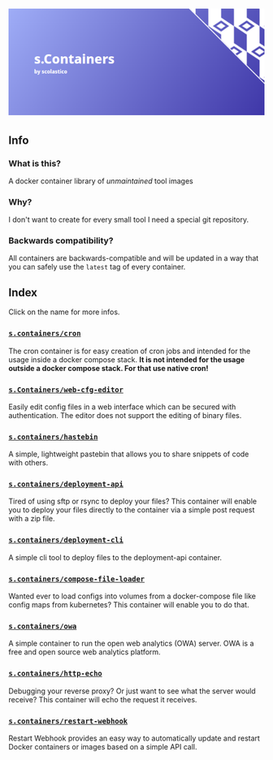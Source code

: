# [![s.Containers](./.github/logo.png)](#)

## Info

### What is this?
A docker container library of *unmaintained* tool images

### Why?
I don't want to create for every small tool I need a special git repository.

### Backwards compatibility?
All containers are backwards-compatible and will be updated in a way that you can safely use
the `latest` tag of every container.

## Index
Click on the name for more infos.

### [`s.containers/cron`](./src/cron/README.md)
The cron container is for easy creation of cron jobs and intended for the usage inside a
docker compose stack. **It is not intended for the usage outside a docker compose stack.
For that use native cron!**

### [`s.Containers/web-cfg-editor`](./src/web-cfg-editor/README.md)
Easily edit config files in a web interface which can be secured with authentication.
The editor does not support the editing of binary files.

### [`s.containers/hastebin`](./src/hastebin/README.md)
A simple, lightweight pastebin that allows you to share snippets of code with others.

### [`s.containers/deployment-api`](./src/deployment-api/README.md)
Tired of using sftp or rsync to deploy your files? This container will enable you to
deploy your files directly to the container via a simple post request with a zip file.

### [`s.containers/deployment-cli`](./src/deployment-cli/README.md)
A simple cli tool to deploy files to the deployment-api container.

### [`s.containers/compose-file-loader`](./src/compose-file-loader/README.md)
Wanted ever to load configs into volumes from a docker-compose file like config maps
from kubernetes? This container will enable you to do that.

### [`s.containers/owa`](./src/owa/README.md)
A simple container to run the open web analytics (OWA) server. OWA is a free and open
source web analytics platform.

### [`s.containers/http-echo`](./src/http-echo/README.md)
Debugging your reverse proxy? Or just want to see what the server would receive? This
container will echo the request it receives.

### [`s.containers/restart-webhook`](./src/restart-webhook/README.md)
Restart Webhook provides an easy way to automatically update and restart Docker
containers or images based on a simple API call.
